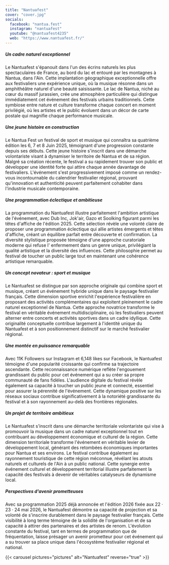 ```yaml
---
title: "Nantuafest"
cover: "cover.jpg"
socials:
  facebook: "nantua.fest"
  instagram: "nantuafest"
  youtube: "@nantuafest4235"
  web: "https://www.nantuafest.fr/"
---
```


##### Un cadre naturel exceptionnel

Le Nantuafest s'épanouit dans l'un des écrins naturels les plus spectaculaires de France, au bord du lac et entouré par
les montagnes à Nantua, dans l'Ain. Cette implantation géographique exceptionnelle offre aux festivaliers une expérience
unique, où la musique résonne dans un amphithéâtre naturel d'une beauté saisissante. Le lac de Nantua, niché au cœur du
massif jurassien, crée une atmosphère particulière qui distingue immédiatement cet événement des festivals urbains
traditionnels. Cette symbiose entre nature et culture transforme chaque concert en moment privilégié, où les artistes et
le public évoluent dans un décor de carte postale qui magnifie chaque performance musicale.

##### Une jeune histoire en construction

Le Nantua Fest un festival de sport et musique qui connaîtra sa quatrième édition les 6, 7 et 8 Juin 2025, témoignant
d'une progression constante depuis ses débuts. Cette jeune histoire s'inscrit dans une démarche volontariste visant à
dynamiser le territoire de Nantua et de sa région. Malgré sa création récente, le festival a su rapidement trouver son
public et développer une identité forte qui attire chaque année davantage de festivaliers. L'événement s'est
progressivement imposé comme un rendez-vous incontournable du calendrier festivalier régional, prouvant qu'innovation et
authenticité peuvent parfaitement cohabiter dans l'industrie musicale contemporaine.

##### Une programmation éclectique et ambitieuse

La programmation du Nantuafest illustre parfaitement l'ambition artistique de l'événement, avec Dub Inc, Jok'air, Gazo
et Soolking figurant parmi les têtes d'affiche de l'édition 2025. Cette sélection révèle une volonté claire de proposer
une programmation éclectique qui allie artistes émergents et têtes d'affiche, créant un équilibre parfait entre
découverte et confirmation. La diversité stylistique proposée témoigne d'une approche curatoriale moderne qui refuse l'
enfermement dans un genre unique, privilégiant la qualité artistique et la diversité des influences. Cette philosophie
permet au festival de toucher un public large tout en maintenant une cohérence artistique remarquable.

##### Un concept novateur : sport et musique

Le Nantuafest se distingue par son approche originale qui combine sport et musique, créant un événement hybride unique
dans le paysage festivalier français. Cette dimension sportive enrichit l'expérience festivalière en proposant des
activités complémentaires qui exploitent pleinement le cadre naturel exceptionnel de Nantua. Cette approche novatrice
transforme le festival en véritable événement multidisciplinaire, où les festivaliers peuvent alterner entre concerts et
activités sportives dans un cadre idyllique. Cette originalité conceptuelle contribue largement à l'identité unique du
Nantuafest et à son positionnement distinctif sur le marché festivalier régional.

##### Une montée en puissance remarquable

Avec 11K Followers sur Instagram et 6,148 likes sur Facebook, le Nantuafest témoigne d'une popularité croissante qui
confirme sa trajectoire ascendante. Cette reconnaissance numérique reflète l'engouement grandissant du public pour cet
événement qui a su créer sa propre communauté de fans fidèles. L'audience digitale du festival révèle également sa
capacité à toucher un public jeune et connecté, essentiel pour assurer la pérennité de l'événement. Cette dynamique
positive sur les réseaux sociaux contribue significativement à la notoriété grandissante du festival et à son
rayonnement au-delà des frontières régionales.

##### Un projet de territoire ambitieux

Le Nantuafest s'inscrit dans une démarche territoriale volontariste qui vise à promouvoir la musique dans un cadre
naturel exceptionnel tout en contribuant au développement économique et culturel de la région. Cette dimension
territoriale transforme l'événement en véritable levier de développement local, générant des retombées économiques
importantes pour Nantua et ses environs. Le festival contribue également au rayonnement touristique de cette région
méconnue, révélant les atouts naturels et culturels de l'Ain à un public national. Cette synergie entre événement
culturel et développement territorial illustre parfaitement la capacité des festivals à devenir de véritables
catalyseurs de dynamisme local.

##### Perspectives d'avenir prometteuses

Avec sa programmation 2025 déjà annoncée et l'édition 2026 fixée aux 22 · 23 · 24 mai 2026, le Nantuafest démontre sa
capacité de projection et sa volonté de s'inscrire durablement dans le paysage festivalier français. Cette visibilité à
long terme témoigne de la solidité de l'organisation et de sa capacité à attirer des partenaires et des artistes de
renom. L'évolution constante du festival, tant en termes de programmation que de fréquentation, laisse présager un
avenir prometteur pour cet événement qui a su trouver sa place unique dans l'écosystème festivalier régional et
national.


{{< carousel pictures="pictures" alt="Nantuafest" reverse="true" >}}
